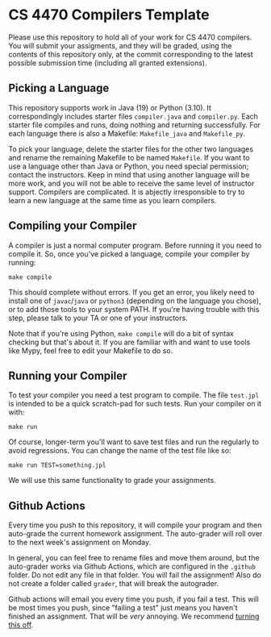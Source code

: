 CS 4470 Compilers Template
==========================

Please use this repository to hold all of your work for CS 4470
compilers. You will submit your assigments, and they will be graded,
using the contents of this repository only, at the commit
corresponding to the latest possible submission time (including
all granted extensions).

Picking a Language
------------------

This repository supports work in Java (19) or
Python (3.10). It correspondingly includes starter files
`compiler.java` and `compiler.py`. Each starter file
compiles and runs, doing nothing and returning successfully. For each
language there is also a Makefile: `Makefile_java`
and `Makefile_py`.

To pick your language, delete the starter files for the other two
languages and rename the remaining Makefile to be named `Makefile`. If
you want to use a language other than Java or Python, you need
special permission; contact the instructors. Keep in mind that using
another language will be more work, and you will not be able to
receive the same level of instructor support. Compilers are
complicated. It is abjectly irresponsible to try to learn a new
language at the same time as you learn compilers.

Compiling your Compiler
-----------------------

A compiler is just a normal computer program. Before running it you
need to compile it. So, once you've picked a language, compile your
compiler by running:

    make compile

This should complete without errors. If you get an error, you likely
need to install one of `javac`/`java` or `python3`
(depending on the language you chose), or to add those tools to your
system PATH. If you're having trouble with this step, please talk
to your TA or one of your instructors.

Note that if you're using Python, `make compile` will do a bit of
syntax checking but that's about it. If you are familiar with and want
to use tools like Mypy, feel free to edit your Makefile to do so.

Running your Compiler
---------------------

To test your compiler you need a test program to compile. The file
`test.jpl` is intended to be a quick scratch-pad for such tests. Run
your compiler on it with:

    make run

Of course, longer-term you'll want to save test files and run the
regularly to avoid regressions. You can change the name of the test
file like so:

    make run TEST=something.jpl

We will use this same functionality to grade your assignments.

Github Actions
--------------

Every time you push to this repository, it will compile your program
and then auto-grade the current homework assignment. The auto-grader
will roll over to the next week's assignment on Monday.

In general, you can feel free to rename files and move them around,
but the auto-grader works via Github Actions, which are configured in
the `.github` folder. Do not edit any file in that folder. You will
fail the assignment! Also do not create a folder called `grader`, that
will break the autograder.

Github actions will email you every time you push, if you fail a test.
This will be most times you push, since "failing a test" just means
you haven't finished an assignment. That will be _very_ annoying. We recommend
[turning this off][notification].

[notification]: https://docs.github.com/en/account-and-profile/managing-subscriptions-and-notifications-on-github/setting-up-notifications/about-notifications
